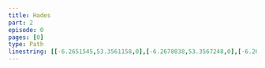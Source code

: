 ```yaml
---
title: Hades
part: 2
episode: 0
pages: [0]
type: Path
linestring: [[-6.2651545,53.3561158,0],[-6.2678038,53.3567248,0],[-6.2698208,53.3591067,0],[-6.2697779,53.3604897,0],[-6.2725674,53.3607971,0],[-6.2727391,53.3624105,0],[-6.2718378,53.3646385,0]]
---
```

